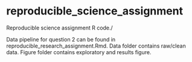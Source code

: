 # reproducible_science_assignment
Reproducible science assignment R code./

Data pipeline for question 2 can be found in reproducible_research_assignment.Rmd.
Data folder contains raw/clean data.
Figure folder contains exploratory and results figure. 
